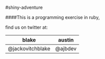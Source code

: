 #shiny-adventure

####This is a programming exercise in ruby,

find us on twitter at:

blake | austin
------|-------
@jackovitchblake | @ajbdev
